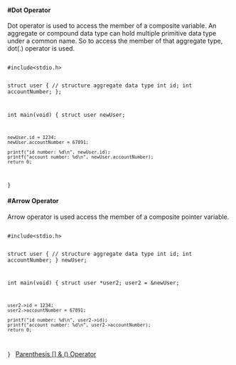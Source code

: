 <h4>#Dot Operator</h4>
<p>Dot operator is used to access the member of a composite variable. An aggregate or compound data type can hold multiple primitive data type under a common name. So to access the member of that aggregate type, dot(.) operator is used.</p>
<code>
#include&lt;stdio.h&gt;

struct user {          // structure aggregate data type
	int id;
	int accountNumber;
};

int main(void) {
	struct user newUser;
	
	newUser.id = 1234;
	newUser.accountNumber = 67891;
	
	printf("id number: %d\n", newUser.id);
	printf("account number: %d\n", newUser.accountNumber);
	return 0;
}
</code>
<h4>#Arrow Operator</h4>
<p>Arrow operator is used access the member of a composite pointer variable.</p>
<code>
#include&lt;stdio.h&gt;

struct user {          // structure aggregate data type
	int id;
	int accountNumber;
} newUser;

int main(void) {
	struct user *user2;
	user2 = &newUser;
	
	user2->id = 1234;
	user2->accountNumber = 67891;
	
	printf("id number: %d\n", user2->id);
	printf("account number: %d\n", user2->accountNumber);
	return 0;
}
</code>
<a href="#" class="post pull-right btn btn-sm btn-info" id="parenthesis_operators">Parenthesis [] & () Operator <span class="glyphicon glyphicon-forward"></span></a><br><br><br><br><br>